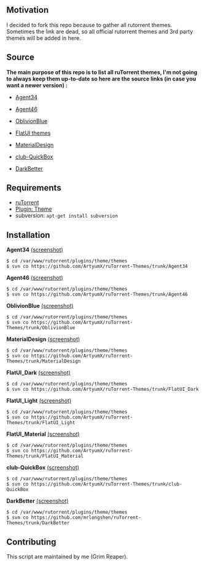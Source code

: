 ## Motivation
I decided to fork this repo because to gather all rutorrent themes. Sometimes the link are dead, so all official rutorrent themes and 3rd party themes will be added in here.

## Source
**The main purpose of this repo is to list all ruTorrent themes, I'm not going to always keep them up-to-date so here are the source links (in case you want a newer version) :**
 
* [Agent34](https://code.google.com/p/agent34/)
 
* [Agent46](https://code.google.com/p/agent46/)
 
* [OblivionBlue](https://github.com/InAnimaTe/rutorrent-themes/tree/master/OblivionBlue)

* [FlatUI themes](https://github.com/exetico/FlatUI)

* [MaterialDesign](https://github.com/tomcdj71/ruTorrent-MaterialDesign)

* [club-QuickBox](https://github.com/QuickBox/club-QuickBox)

* [DarkBetter](https://github.com/chocolatkey/DarkBetter)

## Requirements
 
* [ruTorrent](https://github.com/Novik/ruTorrent)
* [Plugin: Theme](https://github.com/Novik/ruTorrent/wiki/PluginTheme)
* subversion: `apt-get install subversion`

## Installation
 
**Agent34** [(screenshot)](https://raw.githubusercontent.com/ArtyumX/ruTorrent-Themes/master/agent34.png)
```
$ cd /var/www/rutorrent/plugins/theme/themes
$ svn co https://github.com/ArtyumX/ruTorrent-Themes/trunk/Agent34
```
 
**Agent46** [(screenshot)](https://raw.githubusercontent.com/ArtyumX/ruTorrent-Themes/master/agent46.png)
```
$ cd /var/www/rutorrent/plugins/theme/themes
$ svn co https://github.com/ArtyumX/ruTorrent-Themes/trunk/Agent46
```
 
**OblivionBlue** [(screenshot)](https://raw.githubusercontent.com/ArtyumX/ruTorrent-Themes/master/oblivionblue.png)
```
$ cd /var/www/rutorrent/plugins/theme/themes
$ svn co https://github.com/ArtyumX/ruTorrent-Themes/trunk/OblivionBlue
```
 
**MaterialDesign** [(screenshot)](https://raw.githubusercontent.com/ArtyumX/ruTorrent-Themes/master/materialdesign.jpg)
```
$ cd /var/www/rutorrent/plugins/theme/themes
$ svn co https://github.com/ArtyumX/ruTorrent-Themes/trunk/MaterialDesign
```
 
**FlatUI_Dark** [(screenshot)](https://raw.githubusercontent.com/ArtyumX/ruTorrent-Themes/master/FlatUI_Dark.png)
```
$ cd /var/www/rutorrent/plugins/theme/themes
$ svn co https://github.com/ArtyumX/ruTorrent-Themes/trunk/FlatUI_Dark
```
 
**FlatUI_Light** [(screenshot)](https://raw.githubusercontent.com/ArtyumX/ruTorrent-Themes/master/FlatUI_Light.png)
```
$ cd /var/www/rutorrent/plugins/theme/themes
$ svn co https://github.com/ArtyumX/ruTorrent-Themes/trunk/FlatUI_Light
```
 
**FlatUI_Material** [(screenshot)](https://raw.githubusercontent.com/ArtyumX/ruTorrent-Themes/master/FlatUI_Material.png)
```
$ cd /var/www/rutorrent/plugins/theme/themes
$ svn co https://github.com/ArtyumX/ruTorrent-Themes/trunk/FlatUI_Material
```
 
**club-QuickBox** [(screenshot)](https://raw.githubusercontent.com/ArtyumX/ruTorrent-Themes/master/club-QuickBox.png)
```
$ cd /var/www/rutorrent/plugins/theme/themes
$ svn co https://github.com/ArtyumX/ruTorrent-Themes/trunk/club-QuickBox
```

**DarkBetter** [(screenshot)](https://i.imgur.com/PXXlJxq.png)
```
$ cd /var/www/rutorrent/plugins/theme/themes
$ svn co https://github.com/mrlongshen/ruTorrent-Themes/trunk/DarkBetter
```


## Contributing
This script are maintained by me (Grim Reaper).
